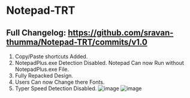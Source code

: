 # Notepad-TRT
## Full Changelog: https://github.com/sravan-thumma/Notepad-TRT/commits/v1.0 ##
1. Copy/Paste shortcuts Added.
2. NotepadPlus.exe Detection Disabled. Notepad Can now Run without NotepadPlus.exe File.
3. Fully Repacked Design.
4. Users Can now Change there Fonts.
5. Typer Speed Detection Disabled.
![image](https://user-images.githubusercontent.com/60563528/195846458-a3447d44-47ce-403e-927d-c31c5ab2d519.png)
![image](https://user-images.githubusercontent.com/60563528/195846645-6bdd581d-99f2-4c98-8220-ce895dd2867a.png)
